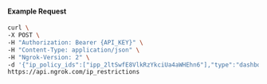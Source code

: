 <!-- Code generated for API Clients. DO NOT EDIT. -->

#### Example Request

```bash
curl \
-X POST \
-H "Authorization: Bearer {API_KEY}" \
-H "Content-Type: application/json" \
-H "Ngrok-Version: 2" \
-d '{"ip_policy_ids":["ipp_2ltSwfE8VlkRzYkciUa4aWHEhn6"],"type":"dashboard"}' \
https://api.ngrok.com/ip_restrictions
```
